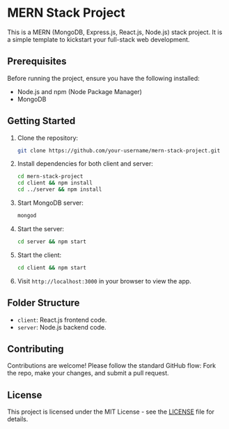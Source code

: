 
# MERN Stack Project

This is a MERN (MongoDB, Express.js, React.js, Node.js) stack project. It is a simple template to kickstart your full-stack web development.

## Prerequisites

Before running the project, ensure you have the following installed:

- Node.js and npm (Node Package Manager)
- MongoDB

## Getting Started

1. Clone the repository:

    ```bash
    git clone https://github.com/your-username/mern-stack-project.git
    ```

2. Install dependencies for both client and server:

    ```bash
    cd mern-stack-project
    cd client && npm install
    cd ../server && npm install
    ```

3. Start MongoDB server:

    ```bash
    mongod
    ```

4. Start the server:

    ```bash
    cd server && npm start
    ```

5. Start the client:

    ```bash
    cd client && npm start
    ```

6. Visit `http://localhost:3000` in your browser to view the app.

## Folder Structure

- `client`: React.js frontend code.
- `server`: Node.js backend code.

## Contributing

Contributions are welcome! Please follow the standard GitHub flow: Fork the repo, make your changes, and submit a pull request.

## License

This project is licensed under the MIT License - see the [LICENSE](LICENSE) file for details.


